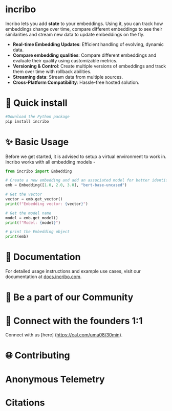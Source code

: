 # incribo
Incribo lets you add **state** to your embeddings. Using it, you can track how embeddings change over time, compare different embeddings to see their similarities and stream new data to update embeddings on the fly. 

- **Real-time Embedding Updates**: Efficient handling of evolving, dynamic data.
- **Compare embedding qualities**: Compare different embeddings and evaluate their quality using customizable metrics.
- **Versioning & Control**: Create multiple versions of embeddings and track them over time with rollback abilities.
- **Streaming data**: Stream data from multiple sources.
- **Cross-Platform Compatibility**: Hassle-free hosted solution.


# 🔧 Quick install
```python
#Download the Python package
pip install incribo
```

# ✨ Basic Usage
Before we get started, it is advised to setup a virtual environment to work in. Incribo works with all embedding models -
```python
from incribo import Embedding

# Create a new embedding and add an associated model for better identification
emb = Embedding([1.0, 2.0, 3.0], "bert-base-uncased")

# Get the vector
vector = emb.get_vector()
print(f"Embedding vector: {vector}")

# Get the model name
model = emb.get_model()
print(f"Model: {model}")

# print the Embedding object 
print(emb)
```

# 📖 Documentation
For detailed usage instructions and example use cases, visit our documentation at [docs.incribo.com](https://docs.incribo.com/quickstart).


# 🔗 Be a part of our Community



# 🤝 Connect with the founders 1:1 
Connect with us [here] (https://cal.com/uma08/30min).


# 🌐 Contributing



# Anonymous Telemetry



# Citations
